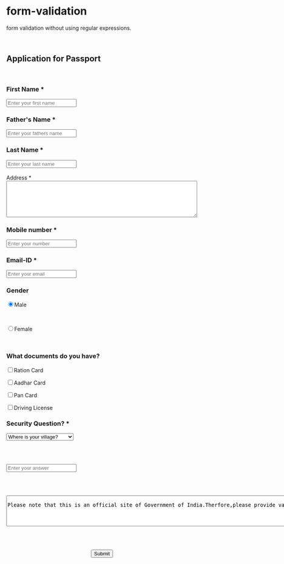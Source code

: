 # form-validation
form validation without using regular expressions.
<html>
<head>
<title>Form validation</title>
</head>
<body>
<script>

function validate()

{

 var x=document.getElementById("fName").value;

 var m=document.getElementById("mName").value;

 var l=document.getElementById("lName").value;

 var y=document.getElementById("Mobile").value;

 var z=document.getElementById("email").value;  

 var w=document.getElementById("ans").value;  

var b=document.myForm.address.value;

if (x =="" || y =="" || z =="" || w =="" || m =="" || l =="" || b =="") 

  {

        alert("Please fill the (*) areas. ");

        return false;

  }

  if( isNaN(y) || y.length != 10 )
{
  alert("Not a valid phone number");
  return false;
}
if ( myForm.MyCheckbox1.checked == false && myForm.MyCheckbox2.checked == false && myForm.MyCheckbox3.checked == false && myForm.MyCheckbox4.checked == false) 
    {
        alert ("You need to choose any of the checkboxes!");
        return false;

}
if(b.length < 15 || b.length > 100)
{
  alert("Please enter the address correctly");
  return false;
}

}
</script>

<br>

<h2>Application for Passport</h2>

<br>

<form name="myForm" onsubmit="return validate()">

<h3 align="40px">First Name *</h3>

<input type="text" id="fName" placeholder="Enter your first name" />

<h3 align="40px">Father's Name *</h3>

<input type="text" id="mName" placeholder="Enter your fathers name" />

<h3 align="40px">Last Name *</h3>

<input type="text" id="lName" placeholder="Enter your last name" />
<br><br>
<tr>
 <td rowspan="6"> Address * </td>
 <td><textarea name="address" cols="60" rows="6"></textarea></td>
 </tr>
 <tr>
 <td></td>

<h3 align="40px">Mobile number *</h3>

<input type="text" id="Mobile" placeholder="Enter your number" />

<h3 align="40px">Email-ID *</h3>

<input type="email" id="email"  placeholder="Enter your email" />

<h3 align="40px">Gender</h3>

<input type="radio" name="gender" value="male" checked>Male

<br>

<input type="radio" name="gender" value="female">Female

<br>

<h3 align="40px">What documents do you have?</h3>

<input type="checkbox" name="MyCheckbox1" value="ration">Ration Card<br>

<input type="checkbox" name="MyCheckbox2" value="aadhar">Aadhar Card<br> 

<input type="checkbox" name="MyCheckbox3" value="pan">Pan Card<br>

<input type="checkbox" name="MyCheckbox4" value="driver">Driving License<br>

<h3>Security Question? *</h3>

<select>

  <option value="village">Where is your village?</option>

  <option value="Pet">What is your pet name?</option>

  <option value="birth">Where is your birth place?</option>	

</select>

<br><br>

<input type="text" id="ans" placeholder="Enter your answer" />

<br><br>

<textarea rows="5" cols="150">

Please note that this is an official site of Government of India.Therfore,please provide valid informations only.

</textarea>

<br><br>

<center>

<input type="submit" value="Submit" /></center>

</form>

</body>

</html> 
